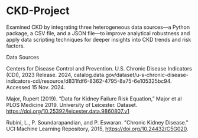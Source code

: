 # CKD-Project
Examined CKD by integrating three heterogeneous data sources—a Python package, a CSV file, and a JSON file—to improve analytical robustness and apply data scripting techniques for deeper insights into CKD trends and risk factors.

Data Sources

Centers for Disease Control and Prevention. U.S. Chronic Disease Indicators (CDI), 2023 Release. 2024, catalog.data.gov/dataset/u-s-chronic-disease-indicators-cdi/resource/d831fdf6-8362-4795-8a75-6e105325bc94. Accessed 15 Nov. 2024.

Major, Rupert (2019). “Data for Kidney Failure Risk Equation,” Major et al PLOS Medicine 2019. University of Leicester. Dataset. https://doi.org/10.25392/leicester.data.9860807.v1

Rubini, L., P. Soundarapandian, and P. Eswaran. "Chronic Kidney Disease." UCI Machine Learning Repository, 2015, https://doi.org/10.24432/C5G020.
